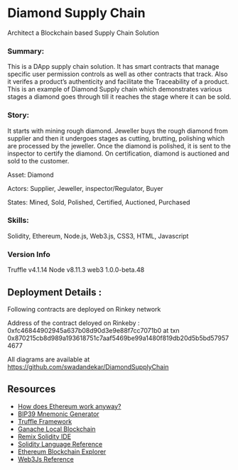 # Diamond Supply Chain
Architect a Blockchain based Supply Chain Solution

### Summary: 
This is a DApp supply chain solution. It has smart contracts that manage specific user permission controls as well as other contracts that track. Also it verifes a product’s authenticity and facilitate the Traceability of a product. This is an example of Diamond Supply chain which demonstrates various stages a diamond goes through till it reaches the stage where it can be sold.

### Story:
It starts with mining rough diamond. Jeweller buys the rough diamond from supplier and then it undergoes stages as cutting, brutting, polishing which are processed by the jeweller.
Once the diamond is polished, it is sent to the inspector to certify the diamond. 
On certification, diamond is auctioned and sold to the customer.

Asset: Diamond

Actors: Supplier, Jeweller, inspector/Regulator, Buyer

States: Mined, Sold, Polished, Certified, Auctioned, Purchased

### Skills: 
Solidity, Ethereum, Node.js, Web3.js, CSS3, HTML, Javascript

### Version Info 

Truffle v4.1.14
Node v8.11.3
web3 1.0.0-beta.48

## Deployment Details : 

Following contracts are deployed on Rinkey network

Address of the contract deloyed on Rinkeby :
0xfc46844902945a637b08d90d3e9e88f7cc7071b0 at txn 0x870215cb8d989a193618751c7aaf5469be99a1480f819db20d5b5bd579574677

All diagrams are available at https://github.com/swadandekar/DiamondSupplyChain


## Resources

* [How does Ethereum work anyway?](https://medium.com/@preethikasireddy/how-does-ethereum-work-anyway-22d1df506369)
* [BIP39 Mnemonic Generator](https://iancoleman.io/bip39/)
* [Truffle Framework](http://truffleframework.com/)
* [Ganache Local Blockchain](http://truffleframework.com/ganache/)
* [Remix Solidity IDE](https://remix.ethereum.org/)
* [Solidity Language Reference](http://solidity.readthedocs.io/en/v0.4.24/)
* [Ethereum Blockchain Explorer](https://etherscan.io/)
* [Web3Js Reference](https://github.com/ethereum/wiki/wiki/JavaScript-API)


